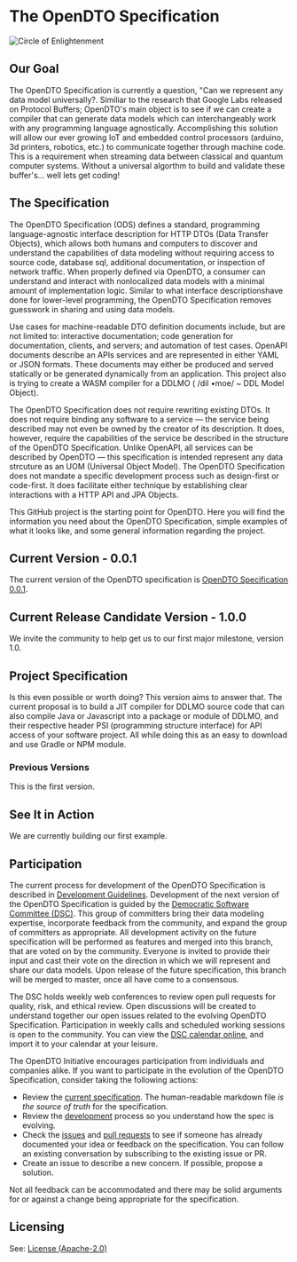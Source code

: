 # The OpenDTO Specification

![Circle of Enlightenment](https://i.ibb.co/GJkbxgm/1-JLPpr0r85-X0a7yto-NVgfhw-9806703.jpg)

## Our Goal

The OpenDTO Specification is currently a question, "Can we represent any data model universally?. Similiar to the research that Google Labs released on Protocol Buffers; OpenDTO's main object is to see if we can create a compiler that can generate data models which can interchangeably work with any programming language agnostically. Accomplishing this solution will allow our ever growing IoT and embedded control processors (arduino, 3d printers, robotics, etc.) to communicate together through machine code. This is a requirement when streaming data between classical and quantum computer systems. Without a universal algorthm to build and validate these buffer's... well lets get coding!

## The Specification

The OpenDTO Specification (ODS) defines a standard, programming language-agnostic interface description for HTTP DTOs (Data Transfer Objects), which allows both humans and computers to discover and understand the capabilities of data modeling without requiring access to source code, database  sql, additional documentation, or inspection of network traffic. When properly defined via OpenDTO, a consumer can understand and interact with nonlocalized data models with a minimal amount of implementation logic. Similar to what interface descriptionshave done for lower-level programming, the OpenDTO Specification removes guesswork in sharing and using data models.

Use cases for machine-readable DTO definition documents include, but are not limited to: interactive documentation; code generation for documentation, clients, and servers; and automation of test cases. OpenAPI documents describe an APIs services and are represented in either YAML or JSON formats. These documents may either be produced and served statically or be generated dynamically from an application. This project also is trying to create a WASM compiler for a DDLMO ( /dil •moe/ ~ DDL Model Object).

The OpenDTO Specification does not require rewriting existing DTOs. It does not require binding any software to a service — the service being described may not even be owned by the creator of its description. It does, however, require the capabilities of the service be described in the structure of the OpenDTO Specification. Unlike OpenAPI, all services can be described by OpenDTO — this specification is intended represent any data strcuture as an UOM (Universal Object Model). The OpenDTO Specification does not mandate a specific development process such as design-first or code-first. It does facilitate either technique by establishing clear interactions with a HTTP API and JPA Objects.

This GitHub project is the starting point for OpenDTO. Here you will find the information you need about the OpenDTO Specification, simple examples of what it looks like, and some general information regarding the project.

## Current Version - 0.0.1

The current version of the OpenDTO specification is [OpenDTO Specification 0.0.1](versions/0.0.1.md).

## Current Release Candidate Version - 1.0.0

We invite the community to help get us to our first major milestone, version 1.0. 

## Project Specification ##

Is this even possible or worth doing? This version aims to answer that. The current proposal is to build a JIT compiler for DDLMO source code that can also compile Java or Javascript into a package or module of DDLMO, and their respective header PSI (programming structure interface) for API access of your software project. All while doing this as an easy to download and use Gradle or NPM module.

### Previous Versions

This is the first version.

## See It in Action

We are currently building our first example.

## Participation

The current process for development of the OpenDTO Specification is described in 
[Development Guidelines](DEVELOPMENT.md).
Development of the next version of the OpenDTO Specification is guided by the [Democratic Software Committee (DSC)](https://www.dreamscale.io/participate/how-to-join-democratic-software-process). This group of committers bring their data modeling expertise, incorporate feedback from the community, and expand the group of committers as appropriate. All development activity on the future specification will be performed as features and merged into this branch, that are voted on by the community. Everyone is invited to provide their input and cast their vote on the direction in which we will represent and share our data models. Upon release of the future specification, this branch will be merged to master, once all have come to a consensous.

The DSC holds weekly web conferences to review open pull requests for quality, risk, and ethical review. Open discussions will be created to understand together our open issues related to the evolving OpenDTO Specification. Participation in weekly calls and scheduled working sessions is open to the community. You can view the [DSC calendar online](https://opendto.dreamscale.io/calendar), and import it to your calendar at your leisure.

The OpenDTO Initiative encourages participation from individuals and companies alike. If you want to participate in the evolution of the OpenDTO Specification, consider taking the following actions:

* Review the [current specification](versions/1.0.0.md). The human-readable markdown file _is the source of truth_ for the specification.
* Review the [development](DEVELOPMENT.md) process so you understand how the spec is evolving.
* Check the [issues](https://github.com/dreamscale-io/OpenDTO-Specification/issues) and [pull requests](https://github.com/dreamscale-io/OpenDTO-Specification/pulls) to see if someone has already documented your idea or feedback on the specification. You can follow an existing conversation by subscribing to the existing issue or PR.
* Create an issue to describe a new concern. If possible, propose a solution.

Not all feedback can be accommodated and there may be solid arguments for or against a change being appropriate for the specification.

## Licensing

See: [License (Apache-2.0)](https://github.com/dreamscale-io/OpenDTO-Specification/blob/master/LICENSE)
